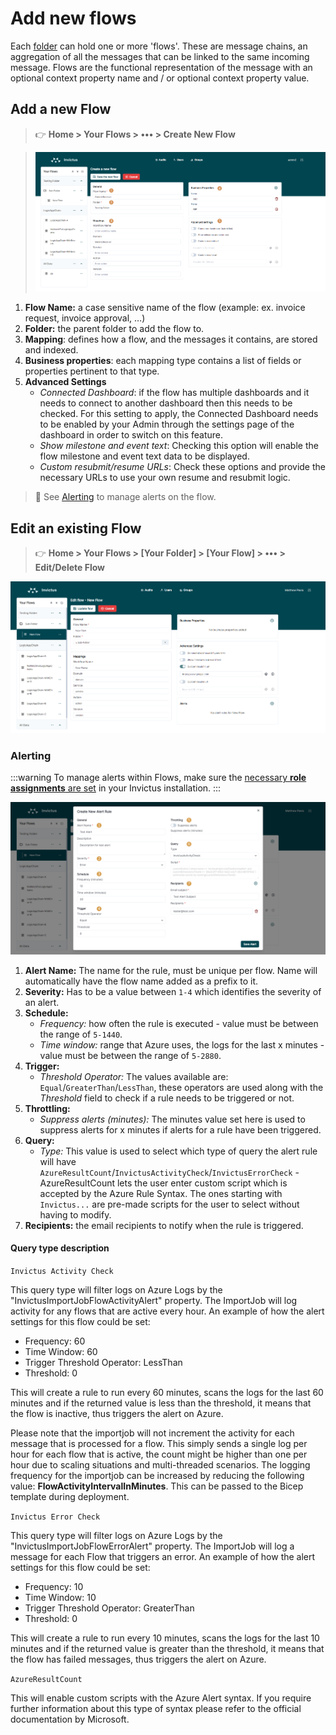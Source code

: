 # Add new flows
Each [folder](./index.md#organizing-flows-in-folders) can hold one or more 'flows'. These are message chains, an aggregation of all the messages that can be linked to the same incoming message. Flows are the functional representation of the message with an optional context property name and / or optional context property value.

## Add a new Flow
> 👉 **Home > Your Flows > ••• > Create New Flow**

> ![create flow](/images/v2_dsb-createflow.png)

1. **Flow Name:** a case sensitive name of the flow (example: ex. invoice request, invoice approval, …)
2. **Folder:** the parent folder to add the flow to.
3. **Mapping**: defines how a flow, and the messages it contains, are stored and indexed.
4. **Business properties**: each mapping type contains a list of fields or properties pertinent to that type.
5. **Advanced Settings**
    * *Connected Dashboard*: if the flow has multiple dashboards and it needs to connect to another dashboard then this needs to be checked.  For this setting to apply, the Connected Dashboard needs to be enabled by your Admin through the settings page of the dashboard in order to switch on this feature.
    * *Show milestone and event text*: Checking this option will enable the flow milestone and event text data to be displayed.
    * *Custom resubmit/resume URLs*: Check these options and provide the necessary URLs to use your own resume and resubmit logic.

> 🔗 See [Alerting](#alerting) to manage alerts on the flow.

## Edit an existing Flow
> 👉 **Home > Your Flows > [Your Folder] > [Your Flow] > ••• > Edit/Delete Flow**

![edit/delete flow](/images/v2_alerting2.png)

### Alerting
:::warning
To manage alerts within Flows, make sure the [necessary **role assignments** are set](../accesscontrolrights.md) in your Invictus installation.
:::

![edit/delete flow](/images/v2_alerting4.png)

1. **Alert Name:** The name for the rule, must be unique per flow. Name will automatically have the flow name added as a prefix to it.
2. **Severity:** Has to be a value between `1-4` which identifies the severity of an alert.
3. **Schedule:**
    * _Frequency:_ how often the rule is executed - value must be between the range of `5-1440`.
    * _Time window:_ range that Azure uses, the logs for the last x minutes - value must be between the range of `5-2880`.
4. **Trigger:**
    * _Threshold Operator:_ The values available are: `Equal`/`GreaterThan`/`LessThan`, these operators are used along with the _Threshold_ field to check if a rule needs to be triggered or not.
5. **Throttling:** 
    * _Suppress alerts (minutes):_ The minutes value set here is used to suppress alerts for x minutes if alerts for a rule have been triggered.
6. **Query:**
    * _Type:_ This value is used to select which type of query the alert rule will have `AzureResultCount`/`InvictusActivityCheck`/`InvictusErrorCheck` - AzureResultCount lets the user enter custom script which is accepted by the Azure Rule Syntax. The ones starting with `Invictus...` are pre-made scripts for the user to select without having to modify.
7. **Recipients:** the email recipients to notify when the rule is triggered.

#### Query type description

`Invictus Activity Check`

This query type will filter logs on Azure Logs by the "InvictusImportJobFlowActivityAlert" property. The ImportJob will log activity for any flows that are active every hour. An example of how the alert settings for this flow could be set:

- Frequency: 60
- Time Window: 60
- Trigger Threshold Operator: LessThan
- Threshold: 0

This will create a rule to run every 60 minutes, scans the logs for the last 60 minutes and if the returned value is less than the threshold, it means that the flow is inactive, thus triggers the alert on Azure.

Please note that the importjob will not increment the activity for each message that is processed for a flow. This simply sends a single log per hour for each flow that is active, the count might be higher than one per hour due to scaling situations and multi-threaded scenarios. The logging frequency for the importjob can be increased by reducing the following value: **FlowActivityIntervalInMinutes**. This can be passed to the Bicep template during deployment.

`Invictus Error Check`

This query type will filter logs on Azure Logs by the "InvictusImportJobFlowErrorAlert" property. The ImportJob will log a message for each Flow that triggers an error. An example of how the alert settings for this flow could be set:

- Frequency: 10
- Time Window: 10
- Trigger Threshold Operator: GreaterThan
- Threshold: 0

This will create a rule to run every 10 minutes, scans the logs for the last 10 minutes and if the returned value is greater than the threshold, it means that the flow has failed messages, thus triggers the alert on Azure.

`AzureResultCount`

This will enable custom scripts with the Azure Alert syntax. If you require further information about this type of syntax please refer to the official documentation by Microsoft.